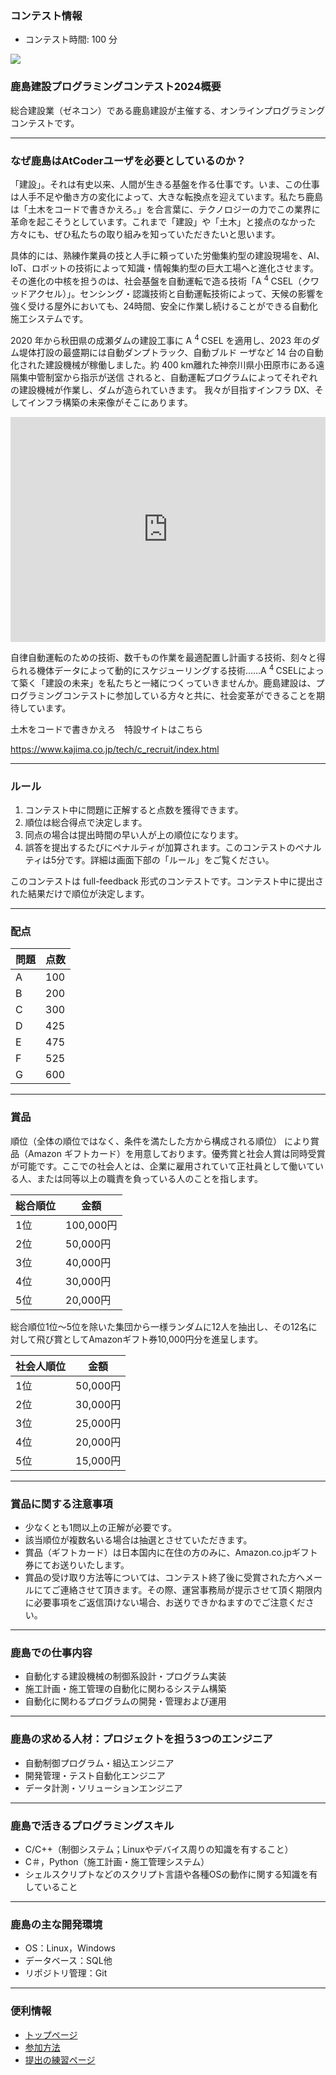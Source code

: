 
<div>

<span>

<span>

### **コンテスト情報**

<section>

<ul>

<li>
コンテスト時間: 100 分
</li>

</ul>

</section>

<div>

<img src="https://img.atcoder.jp/abc340/logo.png">

</img>

</div>

### **鹿島建設プログラミングコンテスト2024概要**

<section>

<p>
総合建設業（ゼネコン）である鹿島建設が主催する、オンラインプログラミングコンテストです。
      
</p>

</section>

---

### **なぜ鹿島はAtCoderユーザを必要としているのか？**

<section>

<p>
「建設」。それは有史以来、人間が生きる基盤を作る仕事です。いま、この仕事は人手不足や働き方の変化によって、大きな転換点を迎えています。私たち鹿島は「土木をコードで書きかえろ。」を合言葉に、テクノロジーの力でこの業界に革命を起こそうとしています。これまで「建設」や「土木」と接点のなかった方々にも、ぜひ私たちの取り組みを知っていただきたいと思います。
      
</p>

<p>
具体的には、熟練作業員の技と人手に頼っていた労働集約型の建設現場を、AI、IoT、ロボットの技術によって知識・情報集約型の巨大工場へと進化させます。その進化の中核を担うのは、社会基盤を自動運転で造る技術「A
<sup>
4
</sup>
CSEL（クワッドアクセル）」。センシング・認識技術と自動運転技術によって、天候の影響を強く受ける屋外においても、24時間、安全に作業し続けることができる自動化施工システムです。
      
</p>

<p>
2020 年から秋田県の成瀬ダムの建設工事に A
<sup>
4
</sup>
CSEL を適用し、2023 年のダム堤体打設の最盛期には自動ダンプトラック、自動ブルド
ーザなど 14 台の自動化された建設機械が稼働しました。約 400 km離れた神奈川県小田原市にある遠隔集中管制室から指示が送信
されると、自動運転プログラムによってそれぞれの建設機械が作業し、ダムが造られていきます。
我々が目指すインフラ DX、そしてインフラ構築の未来像がそこにあります。
      
</p>

<iframe src="https://www.youtube.com/embed/jCtAr2v4ZNg" width="100%" height="360" frameborder="0" allowfullscreen>

</iframe>

<p>
自律自動運転のための技術、数千もの作業を最適配置し計画する技術、刻々と得られる機体データによって動的にスケジューリングする技術……A
<sup>
4
</sup>
CSELによって築く「建設の未来」を私たちと一緒につくっていきませんか。鹿島建設は、プログラミングコンテストに参加している方々と共に、社会変革ができることを期待しています。
      
</p>

<p>
土木をコードで書きかえろ　特設サイトはこちら
      
</p>

<p>
<a href="https://www.kajima.co.jp/tech/c_recruit/index.html">https://www.kajima.co.jp/tech/c_recruit/index.html</a>
</p>

</section>

---

### **ルール**

<section>

<ol>

<li>
コンテスト中に問題に正解すると点数を獲得できます。
</li>

<li>
順位は総合得点で決定します。
</li>

<li>
同点の場合は提出時間の早い人が上の順位になります。
</li>

<li>
誤答を提出するたびにペナルティが加算されます。このコンテストのペナルティは5分です。詳細は画面下部の「ルール」をご覧ください。
</li>

</ol>

<p>
このコンテストは full-feedback 形式のコンテストです。コンテスト中に提出された結果だけで順位が決定します。
      
</p>

</section>

---

### **配点**

<section>

<div>

<table>

<thead>

<tr>

<th>
問題
</th>

<th>
点数
</th>

</tr>

</thead>

<tbody>

<tr>

<td>
A
</td>

<td>
100
</td>

</tr>

<tr>

<td>
B
</td>

<td>
200
</td>

</tr>

<tr>

<td>
C
</td>

<td>
300
</td>

</tr>

<tr>

<td>
D
</td>

<td>
425
</td>

</tr>

<tr>

<td>
E
</td>

<td>
475
</td>

</tr>

<tr>

<td>
F
</td>

<td>
525
</td>

</tr>

<tr>

<td>
G
</td>

<td>
600
</td>

</tr>

</tbody>

</table>

</div>

</section>

---

### **賞品**

<section>

<div>

<p>
順位（全体の順位ではなく、条件を満たした方から構成される順位） により賞品（Amazon ギフトカード）を用意しております。優秀賞と社会人賞は同時受賞が可能です。ここでの社会人とは、企業に雇用されていて正社員として働いている人、または同等以上の職責を負っている人のことを指します。
	
</p>

<table>

<thead>

<tr>

<th>
総合順位
</th>

<th>
金額
</th>

</tr>

</thead>

<tbody>

<tr>

<td>
1位
</td>

<td>
100,000円
</td>

</tr>

<tr>

<td>
2位
</td>

<td>
50,000円
</td>

</tr>

<tr>

<td>
3位
</td>

<td>
40,000円
</td>

</tr>

<tr>

<td>
4位
</td>

<td>
30,000円
</td>

</tr>

<tr>

<td>
5位
</td>

<td>
20,000円
</td>

</tr>

</tbody>

</table>

<p>
総合順位1位～5位を除いた集団から一様ランダムに12人を抽出し、その12名に対して飛び賞としてAmazonギフト券10,000円分を進呈します。
</p>



<table>

<thead>

<tr>

<th>
社会人順位
</th>

<th>
金額
</th>

</tr>

</thead>

<tbody>

<tr>

<td>
1位
</td>

<td>
50,000円
</td>

</tr>

<tr>

<td>
2位
</td>

<td>
30,000円
</td>

</tr>

<tr>

<td>
3位
</td>

<td>
25,000円
</td>

</tr>

<tr>

<td>
4位
</td>

<td>
20,000円
</td>

</tr>

<tr>

<td>
5位
</td>

<td>
15,000円
</td>

</tr>

</tbody>

</table>

</div>

</section>

---

### **賞品に関する注意事項**

<ul>

<li>
少なくとも1問以上の正解が必要です。
</li>

<li>
該当順位が複数名いる場合は抽選とさせていただきます。
</li>

<li>
賞品（ギフトカード）は日本国内に在住の方のみに、Amazon.co.jpギフト券にてお送りいたします。
</li>

<li>
賞品の受け取り方法等については、コンテスト終了後に受賞された方へメールにてご連絡させて頂きます。その際、運営事務局が提示させて頂く期限内に必要事項をご返信頂けない場合、お送りできかねますのでご注意ください。
</li>

</ul>

---

### **鹿島での仕事内容**

<section>

<p>

</p>

<ul>

<li>
自動化する建設機械の制御系設計・プログラム実装
</li>

<li>
施工計画・施工管理の自動化に関わるシステム構築
</li>

<li>
自動化に関わるプログラムの開発・管理および運用
</li>

</ul>

<p>

</p>

</section>

---

### **鹿島の求める人材：プロジェクトを担う3つのエンジニア**

<section>

<p>

</p>

<ul>

<li>
自動制御プログラム・組込エンジニア
</li>

<li>
開発管理・テスト自動化エンジニア
</li>

<li>
データ計測・ソリューションエンジニア
</li>

</ul>

<p>

</p>

</section>

---

### **鹿島で活きるプログラミングスキル**

<section>

<p>

</p>

<ul>

<li>
C/C++（制御システム；Linuxやデバイス周りの知識を有すること）
</li>

<li>
C＃，Python（施工計画・施工管理システム）
</li>

<li>
シェルスクリプトなどのスクリプト言語や各種OSの動作に関する知識を有していること
</li>

</ul>

<p>

</p>

</section>

---

### **鹿島の主な開発環境**

<section>

<p>

</p>

<ul>

<li>
OS：Linux，Windows
</li>

<li>
データベース：SQL他
</li>

<li>
リポジトリ管理：Git
</li>

</ul>

<p>

</p>

</section>

---

### **便利情報**

<ul>

<li>
<a href="https://atcoder.jp/">トップページ</a>
</li>

<li>
<a href="https://atcoder.jp/post/37">参加方法</a>
</li>

<li>
<a href="https://atcoder.jp/contests/practice">提出の練習ページ</a>
</li>

</ul>

</span>

</span>

</div>
